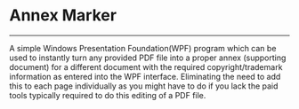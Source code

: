 # Annex Marker
---
A simple Windows Presentation Foundation(WPF) program which can be used to instantly turn any provided PDF file into a proper annex (supporting document) for a different document with the required copyright/trademark information as entered into the WPF interface. Eliminating the need to add this to each page individually as you might have to do if you lack the paid tools typically required to do this editing of a PDF file.
